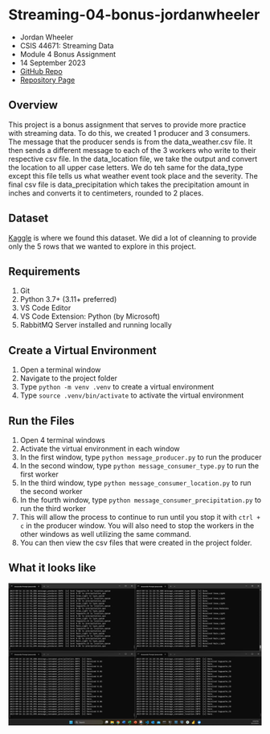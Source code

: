 # Streaming-04-bonus-jordanwheeler

- Jordan Wheeler
- CSIS 44671: Streaming Data
- Module 4 Bonus Assignment
- 14 September 2023
- [GitHub Repo](https://github.com/jordanwheeler7/streaming-04-bonus-jordanwheeler)
- [Repository Page]()

## Overview

This project is a bonus assignment that serves to provide more practice with streaming data. To do this, we created 1 producer and 3 consumers. The message that the producer sends is from the data_weather.csv file. It then sends a different message to each of the 3 workers who write to their respective csv file. In the data_location file, we take the output and convert the location to all upper case letters. We do teh same for the data_type except this file tells us what weather event took place and the severity. The final csv file is data_precipitation which takes the precipitation amount in inches and converts it to centimeters, rounded to 2 places.

## Dataset
[Kaggle](https://www.kaggle.com/datasets/sobhanmoosavi/us-weather-events) is where we found this dataset. We did a lot of cleanning to provide only the 5 rows that we wanted to explore in this project.

## Requirements
1. Git
1. Python 3.7+ (3.11+ preferred)
1. VS Code Editor
1. VS Code Extension: Python (by Microsoft)
1. RabbitMQ Server installed and running locally

## Create a Virtual Environment
1. Open a terminal window
1. Navigate to the project folder
1. Type `python -m venv .venv` to create a virtual environment
1. Type `source .venv/bin/activate` to activate the virtual environment

## Run the Files
1. Open 4 terminal windows
2. Activate the virtual environment in each window
3. In the first window, type `python message_producer.py` to run the producer
4. In the second window, type `python message_consumer_type.py` to run the first worker
5. In the third window, type `python message_consumer_location.py` to run the second worker
6. In the fourth window, type `python message_consumer_precipitation.py` to run the third worker
7. This will allow the process to continue to run until you stop it with `ctrl + c` in the producer window. You will also need to stop the workers in the other windows as well utilizing the same command.
8. You can then view the csv files that were created in the project folder.

## What it looks like
![terminal](terminal.png)
